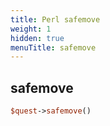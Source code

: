 ```yaml
---
title: Perl safemove
weight: 1
hidden: true
menuTitle: safemove
---
```

## safemove
```perl
$quest->safemove()
```